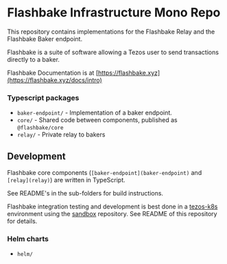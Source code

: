 # Flashbake Infrastructure Mono Repo

This repository contains implementations for the Flashbake Relay and the Flashbake Baker endpoint.

Flashbake is a suite of software allowing a Tezos user to send transactions directly to a baker.

Flashbake Documentation is at [https://flashbake.xyz](https://flashbake.xyz/docs/intro)

### Typescript packages

- `baker-endpoint/` - Implementation of a baker endpoint.
- `core/` - Shared code between components, published as `@flashbake/core`
- `relay/` - Private relay to bakers

## Development

Flashbake core components (`[baker-endpoint](baker-endpoint)` and `[relay](relay)`) are written in TypeScript.

See README's in the sub-folders for build instructions.

Flashbake integration testing and development is best done in a [tezos-k8s](https://tezos-k8s.xyz) environment using the [sandbox](https://github.com/flashbake/sandbox) repository. See README of this repository for details.

### Helm charts

- `helm/`
